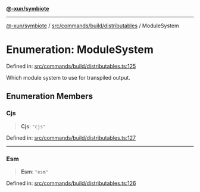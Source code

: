 [**@-xun/symbiote**](../../../../../README.md)

***

[@-xun/symbiote](../../../../../README.md) / [src/commands/build/distributables](../README.md) / ModuleSystem

# Enumeration: ModuleSystem

Defined in: [src/commands/build/distributables.ts:125](https://github.com/Xunnamius/symbiote/blob/385866d2602d36dd6b86c7f4511dc3df19a6ef56/src/commands/build/distributables.ts#L125)

Which module system to use for transpiled output.

## Enumeration Members

### Cjs

> **Cjs**: `"cjs"`

Defined in: [src/commands/build/distributables.ts:127](https://github.com/Xunnamius/symbiote/blob/385866d2602d36dd6b86c7f4511dc3df19a6ef56/src/commands/build/distributables.ts#L127)

***

### Esm

> **Esm**: `"esm"`

Defined in: [src/commands/build/distributables.ts:126](https://github.com/Xunnamius/symbiote/blob/385866d2602d36dd6b86c7f4511dc3df19a6ef56/src/commands/build/distributables.ts#L126)

